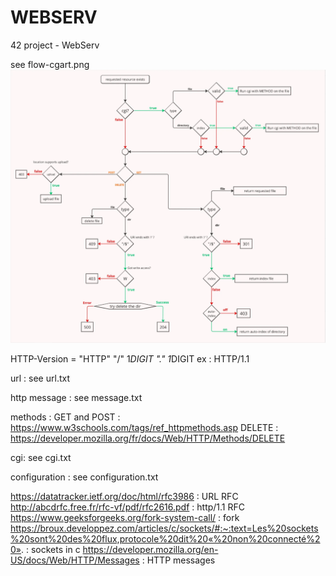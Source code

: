# WEBSERV
42 project - WebServ

see flow-cgart.png
![Alt text](flow-chart.png "Flow Chart")

HTTP-Version = "HTTP" "/" 1*DIGIT "." 1*DIGIT
ex : HTTP/1.1

url : see url.txt

http message : see message.txt

methods :
	GET and POST : https://www.w3schools.com/tags/ref_httpmethods.asp
	DELETE : https://developer.mozilla.org/fr/docs/Web/HTTP/Methods/DELETE

cgi: see cgi.txt

configuration : see configuration.txt

https://datatracker.ietf.org/doc/html/rfc3986 : URL RFC
http://abcdrfc.free.fr/rfc-vf/pdf/rfc2616.pdf : http/1.1 RFC
https://www.geeksforgeeks.org/fork-system-call/ : fork
https://broux.developpez.com/articles/c/sockets/#:~:text=Les%20sockets%20sont%20des%20flux,protocole%20dit%20«%20non%20connecté%20». : sockets in c
https://developer.mozilla.org/en-US/docs/Web/HTTP/Messages : HTTP messages